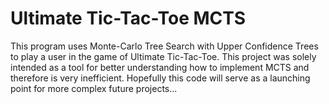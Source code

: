 # Ultimate Tic-Tac-Toe MCTS

This program uses Monte-Carlo Tree Search with Upper Confidence Trees to play a user in the game of Ultimate Tic-Tac-Toe. This project was solely intended as a tool for better understanding how to implement MCTS and therefore is very inefficient. Hopefully this code will serve as a launching point for more complex future projects...